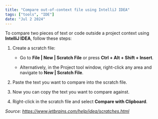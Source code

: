 ```yaml
---
title: "Compare out-of-context file using IntelliJ IDEA"
tags: ["tools", "IDE"]
date: "Jul 2 2024"
---
```

To compare two pieces of text or code outside a project context using **IntelliJ IDEA**, follow these steps:

1. Create a scratch file:
  
    - Go to **File | New | Scratch File** or press **Ctrl + Alt + Shift + Insert**.

    - Alternatively, in the Project tool window, right-click any area and navigate to **New | Scratch File**.

2. Paste the text you want to compare into the scratch file.

3. Now you can copy the text you want to compare against.

4. Right-click in the scratch file and select **Compare with Clipboard**.

_Source: https://www.jetbrains.com/help/idea/scratches.html_
